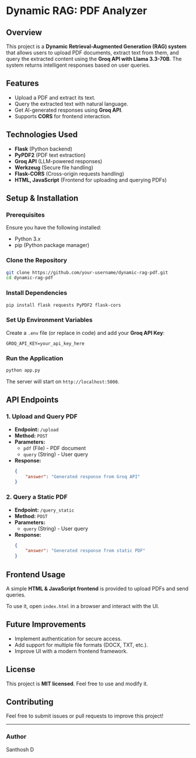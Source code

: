 # Dynamic RAG: PDF Analyzer

## Overview

This project is a **Dynamic Retrieval-Augmented Generation (RAG) system** that allows users to upload PDF documents, extract text from them, and query the extracted content using the **Groq API with Llama 3.3-70B**. The system returns intelligent responses based on user queries.

## Features

- Upload a PDF and extract its text.
- Query the extracted text with natural language.
- Get AI-generated responses using **Groq API**.
- Supports **CORS** for frontend interaction.

## Technologies Used

- **Flask** (Python backend)
- **PyPDF2** (PDF text extraction)
- **Groq API** (LLM-powered responses)
- **Werkzeug** (Secure file handling)
- **Flask-CORS** (Cross-origin requests handling)
- **HTML, JavaScript** (Frontend for uploading and querying PDFs)

## Setup & Installation

### Prerequisites

Ensure you have the following installed:

- Python 3.x
- pip (Python package manager)

### Clone the Repository

```sh
git clone https://github.com/your-username/dynamic-rag-pdf.git
cd dynamic-rag-pdf
```

### Install Dependencies

```sh
pip install flask requests PyPDF2 flask-cors
```

### Set Up Environment Variables

Create a `.env` file (or replace in code) and add your **Groq API Key**:

```
GROQ_API_KEY=your_api_key_here
```

### Run the Application

```sh
python app.py
```

The server will start on `http://localhost:5000`.

## API Endpoints

### 1. Upload and Query PDF

- **Endpoint:** `/upload`
- **Method:** `POST`
- **Parameters:**
  - `pdf` (File) - PDF document
  - `query` (String) - User query
- **Response:**
  ```json
  {
      "answer": "Generated response from Groq API"
  }
  ```

### 2. Query a Static PDF

- **Endpoint:** `/query_static`
- **Method:** `POST`
- **Parameters:**
  - `query` (String) - User query
- **Response:**
  ```json
  {
      "answer": "Generated response from static PDF"
  }
  ```

## Frontend Usage

A simple **HTML & JavaScript frontend** is provided to upload PDFs and send queries.

To use it, open `index.html` in a browser and interact with the UI.

## Future Improvements

- Implement authentication for secure access.
- Add support for multiple file formats (DOCX, TXT, etc.).
- Improve UI with a modern frontend framework.

## License

This project is **MIT licensed**. Feel free to use and modify it.

## Contributing

Feel free to submit issues or pull requests to improve this project!

---

### Author

Santhosh D

